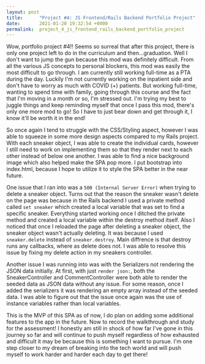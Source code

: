```yaml
---
layout: post
title:      "Project #4: JS Frontend/Rails Backend Portfolio Project"
date:       2021-01-20 19:32:54 +0000
permalink:  project_4_js_frontend_rails_backend_portfolio_project
---
```



Wow, portfolio project #4!! Seems so surreal that after this project, there is only one project left to do in the curriculum and then...graduation. Well I don't want to jump the gun because this mod was definitely difficult. From all the various JS concepts to personal blockers, this mod was easily the most difficult to go through. I am currently still working full-time as a PTA during the day. Luckily I'm not currently working on the inpatient side and don't have to worry as much with COVID (+) patients. But working full-time, wanting to spend time with family, going through this course and the fact that I'm moving in a month or so, I'm stressed out. I'm trying my best to juggle things and keep reminding myself that once I pass this mod, there's only one more mod to go! So I have to just bear down and get through it, I know it'll be worth it in the end!

So once again I tend to struggle with the CSS/Styling aspect, however I was able to squeeze in some more design aspects compared to my Rails project. With each sneaker object, I was able to create the individual cards, however I still need to work on implementing them so that they render next to each other instead of below one another. I was able to find a nice background image which also helped make the SPA pop more. I put bootstrap into index.html, because I hope to utilize it to style the SPA better in the near future.

One issue that I ran into was a `500 (Internal Server Error)`  when trying to delete a sneaker object. Turns out that the reason the sneaker wasn't delete on the page was because in the Rails backend I used a private method called `set sneaker` which created a local variable that was set to find a specific sneaker. Everything started working once I ditched the private method and created a local variable within the destroy method itself. Also I noticed that once I reloaded the page after deleting a sneaker object, the sneaker object wasn't actually deleting. It was because I used `sneaker.delete` instead of `sneaker.destroy`. Main diffrence is that destroy runs any callbacks, where as delete does not. I was able to resolve this issue by fixing my delete action in my sneakers controller. 

Another issue I was running into was with the Serializers not rendering the JSON data initially. At first, with just `render json:`, both the SneakerController and CommentController were both able to render the seeded data as JSON data without any issue. For some reason, once I added the serializers it was rendering an empty array instead of the seeded data. I was able to figure out that the issue once again was the use of instance variables rather than local variables.

This is the MVP of this SPA as of now, I do plan on adding some additional features to the app in the future. Now to record the walkthrough and study for the assessment! I honestly am still in shock of how far I've gone in this journey so far and will continue to push myself regardless of how exhausted and difficult it may be because this is something I want to pursue. I'm one step closer to my dream of breaking into the tech world and will push myself to work harder and harder each day to get there!


